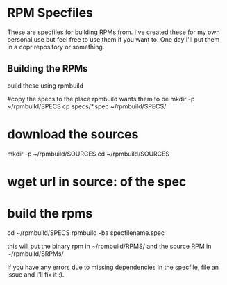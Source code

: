 # RPM Specfiles
These are specfiles for building RPMs from. I've created these for my own personal use but feel free to use them if you want to. One day I'll put them in a copr repository or something.

## Building the RPMs
build these using rpmbuild

#copy the specs to the place rpmbuild wants them to be
mkdir -p ~/rpmbuild/SPECS
cp specs/*.spec ~/rpmbuild/SPECS/

# download the sources
mkdir -p ~/rpmbuild/SOURCES
cd ~/rpmbuild/SOURCES
# wget url in source: of the spec

# build the rpms
cd ~/rpmbuild/SPECS
rpmbuild -ba specfilename.spec

this will put the binary rpm in ~/rpmbuild/RPMS/ and the source RPM in ~/rpmbuild/SRPMs/

If you have any errors due to missing dependencies in the specfile, file an issue and I'll fix it :).
